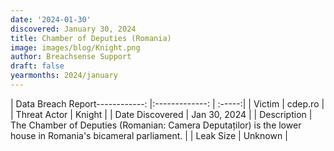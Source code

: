 ```yaml
---
date: '2024-01-30'
discovered: January 30, 2024
title: Chamber of Deputies (Romania)
image: images/blog/Knight.png
author: Breachsense Support
draft: false
yearmonths: 2024/january
---
```


| Data Breach Report------------:     |:-------------:    | :-----:|
| Victim      | cdep.ro      | 
| Threat Actor      | Knight      | 
| Date Discovered      | Jan 30, 2024      | 
| Description      | The Chamber of Deputies (Romanian: Camera Deputaților) is the lower house in Romania's bicameral parliament.      | 
| Leak Size      | Unknown      | 

